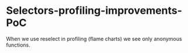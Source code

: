 # Selectors-profiling-improvements-PoC
When we use reselect in profiling (flame charts) we see only anonymous functions.
